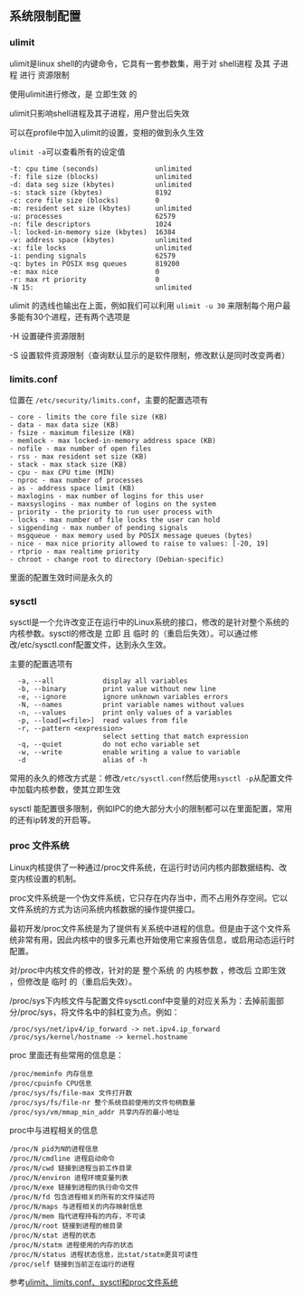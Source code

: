 ## 系统限制配置

### ulimit 
ulimit是linux shell的内键命令，它具有一套参数集，用于对 shell进程 及其 子进程 进行 资源限制

使用ulimit进行修改，是 立即生效 的

ulimit只影响shell进程及其子进程，用户登出后失效

可以在profile中加入ulimit的设置，变相的做到永久生效

`ulimit -a`可以查看所有的设定值

```
-t: cpu time (seconds)              unlimited
-f: file size (blocks)              unlimited
-d: data seg size (kbytes)          unlimited
-s: stack size (kbytes)             8192
-c: core file size (blocks)         0
-m: resident set size (kbytes)      unlimited
-u: processes                       62579
-n: file descriptors                1024
-l: locked-in-memory size (kbytes)  16384
-v: address space (kbytes)          unlimited
-x: file locks                      unlimited
-i: pending signals                 62579
-q: bytes in POSIX msg queues       819200
-e: max nice                        0
-r: max rt priority                 0
-N 15:                              unlimited
```

ulimit 的选线也输出在上面，例如我们可以利用 `ulimit -u 30` 来限制每个用户最多能有30个进程，还有两个选项是

-H 设置硬件资源限制

-S 设置软件资源限制（查询默认显示的是软件限制，修改默认是同时改变两者）

### limits.conf
位置在 `/etc/security/limits.conf`，主要的配置选项有

```
- core - limits the core file size (KB)
- data - max data size (KB)
- fsize - maximum filesize (KB)
- memlock - max locked-in-memory address space (KB)
- nofile - max number of open files
- rss - max resident set size (KB)
- stack - max stack size (KB)
- cpu - max CPU time (MIN)
- nproc - max number of processes
- as - address space limit (KB)
- maxlogins - max number of logins for this user
- maxsyslogins - max number of logins on the system
- priority - the priority to run user process with
- locks - max number of file locks the user can hold
- sigpending - max number of pending signals
- msgqueue - max memory used by POSIX message queues (bytes)
- nice - max nice priority allowed to raise to values: [-20, 19]
- rtprio - max realtime priority
- chroot - change root to directory (Debian-specific)
```

里面的配置生效时间是永久的 


### sysctl
sysctl是一个允许改变正在运行中的Linux系统的接口，修改的是针对整个系统的内核参数。sysctl的修改是 立即 且 临时 的（重启后失效）。可以通过修改/etc/sysctl.conf配置文件，达到永久生效。

主要的配置选项有

``` 
  -a, --all            display all variables
  -b, --binary         print value without new line
  -e, --ignore         ignore unknown variables errors
  -N, --names          print variable names without values
  -n, --values         print only values of a variables
  -p, --load[=<file>]  read values from file
  -r, --pattern <expression>
                       select setting that match expression
  -q, --quiet          do not echo variable set
  -w, --write          enable writing a value to variable
  -d                   alias of -h
```

常用的永久的修改方式是：修改`/etc/sysctl.conf`然后使用`sysctl -p`从配置文件中加载内核参数，使其立即生效

sysctl 能配置很多限制，例如IPC的绝大部分大小的限制都可以在里面配置，常用的还有ip转发的开启等。

### proc 文件系统
Linux内核提供了一种通过/proc文件系统，在运行时访问内核内部数据结构、改变内核设置的机制。

proc文件系统是一个伪文件系统，它只存在内存当中，而不占用外存空间。它以文件系统的方式为访问系统内核数据的操作提供接口。

最初开发/proc文件系统是为了提供有关系统中进程的信息。但是由于这个文件系统非常有用，因此内核中的很多元素也开始使用它来报告信息，或启用动态运行时配置。

对/proc中内核文件的修改，针对的是 整个系统 的 内核参数 ，修改后 立即生效 ，但修改是 临时 的（重启后失效）。

/proc/sys下内核文件与配置文件sysctl.conf中变量的对应关系为：去掉前面部分/proc/sys，将文件名中的斜杠变为点。例如：

``` 
/proc/sys/net/ipv4/ip_forward -> net.ipv4.ip_forward
/proc/sys/kernel/hostname -> kernel.hostname
```

proc 里面还有些常用的信息是：
```
/proc/meminfo 内存信息
/proc/cpuinfo CPU信息
/proc/sys/fs/file-max 文件打开数
/proc/sys/fs/file-nr 整个系统目前使用的文件句柄数量
/proc/sys/vm/mmap_min_addr 共享内存的最小地址
```

proc中与进程相关的信息
```
/proc/N pid为N的进程信息
/proc/N/cmdline 进程启动命令
/proc/N/cwd 链接到进程当前工作目录
/proc/N/environ 进程环境变量列表
/proc/N/exe 链接到进程的执行命令文件
/proc/N/fd 包含进程相关的所有的文件描述符
/proc/N/maps 与进程相关的内存映射信息
/proc/N/mem 指代进程持有的内存，不可读
/proc/N/root 链接到进程的根目录
/proc/N/stat 进程的状态
/proc/N/statm 进程使用的内存的状态
/proc/N/status 进程状态信息，比stat/statm更具可读性
/proc/self 链接到当前正在运行的进程
```

参考[ulimit、limits.conf、sysctl和proc文件系统](https://www.jianshu.com/p/20a2dd80cbad)